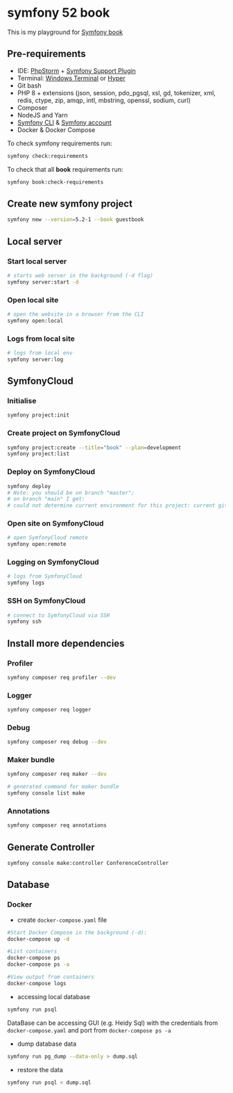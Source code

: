 # symfony 52 book
This is my playground for [Symfony book](https://symfony.com/book)

## Pre-requirements
- IDE: [PhpStorm](https://www.jetbrains.com/phpstorm/) + [Symfony Support Plugin](https://plugins.jetbrains.com/plugin/7219-symfony-support)
- Terminal: [Windows Terminal](https://aka.ms/terminal) or [Hyper](https://hyper.is/)
- Git bash
- PHP 8 + extensions (json, session, pdo_pgsql, xsl, gd, tokenizer, xml, redis, ctype, zip, amqp, intl, mbstring, openssl, sodium, curl)
- Composer
- NodeJS and Yarn
- [Symfony CLI](https://symfony.com/download) & [Symfony account](https://symfony.com/account)
- Docker & Docker Compose

To check symfony requirements run:
```bash
symfony check:requirements
```

To check that all **book** requirements run:
```bash
symfony book:check-requirements
```

## Create new symfony project
```bash
symfony new --version=5.2-1 --book guestbook
```

## Local server
### Start local server
```bash
# starts web server in the background (-d flag)
symfony server:start -d
```

### Open local site 
```bash
# open the website in a browser from the CLI
symfony open:local
```

### Logs from local site 
```bash
# logs from local env
symfony server:log
```

## SymfonyCloud
### Initialise
```bash
symfony project:init
```
### Create project on SymfonyCloud
```bash
symfony project:create --title="book" --plan=development
symfony project:list
```

### Deploy on SymfonyCloud
```bash
symfony deploy
# Note: you should be on branch "master"; 
# on branch "main" I get:
# could not determine current environment for this project: current git branch name doesn't match any SymfonyCloud environments.
```

### Open site on SymfonyCloud
```bash
# open SymfonyCloud remote 
symfony open:remote
```

### Logging on SymfonyCloud
```bash
# logs from SymfonyCloud
symfony logs
```

### SSH on SymfonyCloud 
```bash
# connect to SymfonyCloud via SSH
symfony ssh
```

## Install more dependencies
### Profiler
```bash
symfony composer req profiler --dev
```
### Logger
```bash
symfony composer req logger
```
### Debug
```bash
symfony composer req debug --dev
```
### Maker bundle
```bash
symfony composer req maker --dev

# generated command for maker bundle 
symfony console list make
```
### Annotations
```bash
symfony composer req annotations
```

## Generate Controller
```bash
symfony console make:controller ConferenceController
```

## Database
### Docker 
- create ``docker-compose.yaml`` file
```bash
#Start Docker Compose in the background (-d):
docker-compose up -d

#List containers
docker-compose ps
docker-compose ps -a

#View output from containers
docker-compose logs
```

- accessing local database
```bash
symfony run psql
```
DataBase can be accessing GUI (e.g. Heidy Sql) with 
the credentials from ``docker-compose.yaml`` 
and port from ``docker-compose ps -a``  

- dump database data
```bash
symfony run pg_dump --data-only > dump.sql
```

- restore the data
```bash
symfony run psql < dump.sql
```
